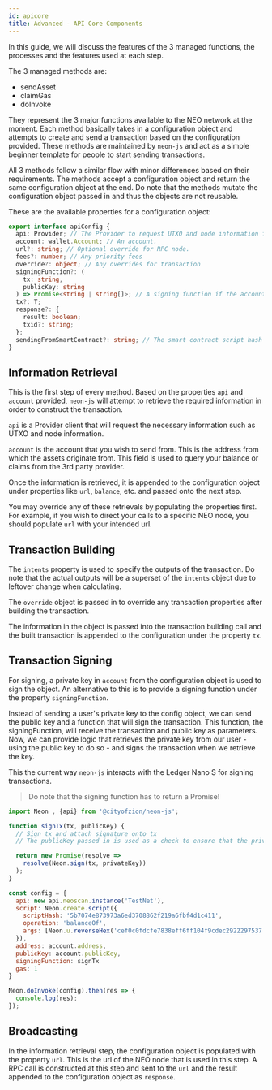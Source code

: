 ```yaml
---
id: apicore
title: Advanced - API Core Components
---
```


In this guide, we will discuss the features of the 3 managed functions, the
processes and the features used at each step.

The 3 managed methods are:

- sendAsset
- claimGas
- doInvoke

They represent the 3 major functions available to the NEO network at the moment.
Each method basically takes in a configuration object and attempts to create and
send a transaction based on the configuration provided. These methods are
maintained by `neon-js` and act as a simple beginner template for people to
start sending transactions.

All 3 methods follow a similar flow with minor differences based on their
requirements. The methods accept a configuration object and return the same
configuration object at the end. Do note that the methods mutate the
configuration object passed in and thus the objects are not reusable.

These are the available properties for a configuration object:

```ts
export interface apiConfig {
  api: Provider; // The Provider to request UTXO and node information from
  account: wallet.Account; // An account.
  url?: string; // Optional override for RPC node.
  fees?: number; // Any priority fees
  override?: object; // Any overrides for transaction
  signingFunction?: (
    tx: string,
    publicKey: string
  ) => Promise<string | string[]>; // A signing function if the account does not contain the private key
  tx?: T;
  response?: {
    result: boolean;
    txid?: string;
  };
  sendingFromSmartContract?: string; // The smart contract script hash if using assets from it
}
```

## Information Retrieval

This is the first step of every method. Based on the properties `api` and
`account` provided, `neon-js` will attempt to retrieve the required information
in order to construct the transaction.

`api` is a Provider client that will request the necessary information such as
UTXO and node information.

`account` is the account that you wish to send from. This is the address from
which the assets originate from. This field is used to query your balance or
claims from the 3rd party provider.

Once the information is retrieved, it is appended to the configuration object
under properties like `url`, `balance`, etc. and passed onto the next step.

You may override any of these retrievals by populating the properties first. For
example, if you wish to direct your calls to a specific NEO node, you should
populate `url` with your intended url.

## Transaction Building

The `intents` property is used to specify the outputs of the transaction. Do
note that the actual outputs will be a superset of the `intents` object due to
leftover change when calculating.

The `override` object is passed in to override any transaction properties after
building the transaction.

The information in the object is passed into the transaction building call and
the built transaction is appended to the configuration under the property `tx`.

## Transaction Signing

For signing, a private key in `account` from the configuration object is used to
sign the object. An alternative to this is to provide a signing function under
the property `signingFunction`.

Instead of sending a user's private key to the config object, we can send the
public key and a function that will sign the transaction. This function, the
signingFunction, will receive the transaction and public key as parameters. Now,
we can provide logic that retrieves the private key from our user - using the
public key to do so - and signs the transaction when we retrieve the key.

This the current way `neon-js` interacts with the Ledger Nano S for signing
transactions.

> Do note that the signing function has to return a Promise!

```js
import Neon , {api} from '@cityofzion/neon-js';

function signTx(tx, publicKey) {
  // Sign tx and attach signature onto tx
  // The publicKey passed in is used as a check to ensure that the private and public keys match.

  return new Promise(resolve =>
    resolve(Neon.sign(tx, privateKey))
  );
}

const config = {
  api: new api.neoscan.instance('TestNet'),
  script: Neon.create.script({
    scriptHash: '5b7074e873973a6ed3708862f219a6fbf4d1c411',
    operation: 'balanceOf',
    args: [Neon.u.reverseHex('cef0c0fdcfe7838eff6ff104f9cdec2922297537')]
  }),
  address: account.address,
  publicKey: account.publicKey,
  signingFunction: signTx
  gas: 1
}

Neon.doInvoke(config).then(res => {
  console.log(res);
});
```

## Broadcasting

In the information retrieval step, the configuration object is populated with
the property `url`. This is the url of the NEO node that is used in this step. A
RPC call is constructed at this step and sent to the `url` and the result
appended to the configuration object as `response`.
